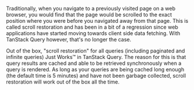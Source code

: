 Traditionally, when you navigate to a previously visited page on a web browser, you would find that the page would be scrolled to the exact position where you were before you navigated away from that page. This is called scroll restoration and has been in a bit of a regression since web applications have started moving towards client side data fetching. With TanStack Query however, that's no longer the case.

Out of the box, "scroll restoration" for all queries (including paginated and infinite queries) Just Works™️ in TanStack Query. The reason for this is that query results are cached and able to be retrieved synchronously when a query is rendered. As long as your queries are being cached long enough (the default time is 5 minutes) and have not been garbage collected, scroll restoration will work out of the box all the time.